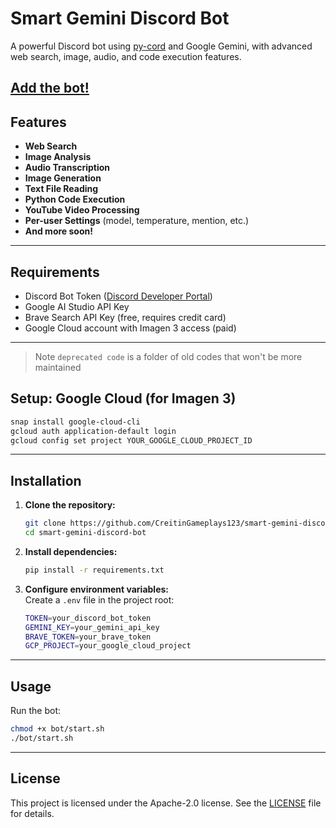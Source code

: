 # Smart Gemini Discord Bot

A powerful Discord bot using [py-cord](https://github.com/Pycord-Development/pycord) and Google Gemini, with advanced web search, image, audio, and code execution features.

[Add the bot!](https://discord.com/oauth2/authorize?client_id=1219407466526146661&scope=bot&permissions=277025704960)
---

## Features

- **Web Search**
- **Image Analysis**
- **Audio Transcription**
- **Image Generation**
- **Text File Reading**
- **Python Code Execution**
- **YouTube Video Processing**
- **Per-user Settings** (model, temperature, mention, etc.)
- **And more soon!**

---

## Requirements

- Discord Bot Token ([Discord Developer Portal](https://discord.com/developers/applications))
- Google AI Studio API Key
- Brave Search API Key (free, requires credit card)
- Google Cloud account with Imagen 3 access (paid)

---

> Note
> `deprecated code` is a folder of old codes that won't be more maintained

## Setup: Google Cloud (for Imagen 3)

```sh
snap install google-cloud-cli
gcloud auth application-default login
gcloud config set project YOUR_GOOGLE_CLOUD_PROJECT_ID
```

---

## Installation

1. **Clone the repository:**
    ```sh
    git clone https://github.com/CreitinGameplays123/smart-gemini-discord-bot.git
    cd smart-gemini-discord-bot
    ```

2. **Install dependencies:**
    ```sh
    pip install -r requirements.txt
    ```

3. **Configure environment variables:**  
   Create a `.env` file in the project root:
    ```sh
    TOKEN=your_discord_bot_token
    GEMINI_KEY=your_gemini_api_key
    BRAVE_TOKEN=your_brave_token
    GCP_PROJECT=your_google_cloud_project
    ```

---

## Usage

Run the bot:
```sh
chmod +x bot/start.sh
./bot/start.sh
```

---

## License

This project is licensed under the Apache-2.0 license. See the [LICENSE](LICENSE) file for details.